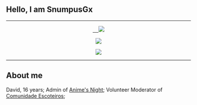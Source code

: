 ## Hello, I am SnumpusGx
---
<p align='center'>

 <a href='https://discord.gg/qTHnPytZpw'>
     <img src="https://img.shields.io/discord/715911059302645802?color=5865f2&label=Anime's%20Night&logo=discord&logoColor=fff&style=for-the-badge" />
 </a>
 </p>
 
 <p align='center'>
  <a href='https://discord.com/invite/escoteiros'>
    <img src="https://img.shields.io/discord/783381741686620173?color=5865f2&label=Comunidade%20Escoteiros&logo=discord&logoColor=fff&style=for-the-badge" />
  </a>
</p>

<p align='center'>
 <a href="http://discord.com/users/931933669432651838">
 <img src="http://lanyard.cnrad.dev/api/931933669432651838" />
 </a>
</p>

---
## About me
David, 16 years;
Admin of [Anime's Night](https://discord.gg/qTHnPytZpw);
Volunteer Moderator of [Comunidade Escoteiros](http://discord.gg/escoteiros);
